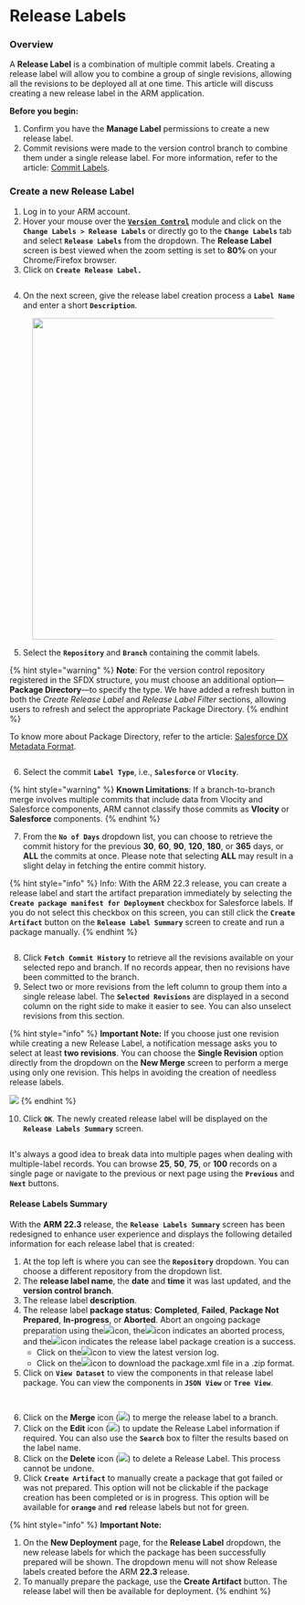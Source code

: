 # Release Labels

### Overview <a href="#overview" id="overview"></a>

A **Release Label** is a combination of multiple commit labels. Creating a release label will allow you to combine a group of single revisions, allowing all the revisions to be deployed all at one time. This article will discuss creating a new release label in the ARM application.

**Before you begin:**

1. Confirm you have the **Manage Label** permissions to create a new release label.&#x20;
2. Commit revisions were made to the version control branch to combine them under a single release label. For more information, refer to the article: [Commit Labels](commit-labels.md).

### Create a new Release Label <a href="#create-a-new-release-label" id="create-a-new-release-label"></a>

1. Log in to your ARM account.
2. Hover your mouse over the [**`Version Control`**](https://www.autorabit.com/blog/do-i-really-need-salesforce-version-control/) module and click on the **`Change Labels > Release Labels`** or directly go to the **`Change Labels`** tab and select **`Release Labels`** from the dropdown. The **Release Label** screen is best viewed when the zoom setting is set to **80%** on your Chrome/Firefox browser.
3. Click on **`Create Release Label.`**

<figure><img src="../../../../../.gitbook/assets/image (11) (1) (1) (1) (1) (1) (1) (1) (1) (1).png" alt=""><figcaption></figcaption></figure>

4. On the next screen, give the release label creation process a **`Label Name`** and enter a short **`Description`**.

<figure><img src="../../../../../.gitbook/assets/image (12) (1) (1) (1) (1) (1) (1) (1) (1) (1).png" alt="" width="563"><figcaption></figcaption></figure>

5. Select the **`Repository`** and **`Branch`** containing the commit labels.

{% hint style="warning" %}
**Note**: For the version control repository registered in the SFDX structure, you must choose an additional option—**Package Directory**—to specify the type. We have added a refresh button in both the _Create Release Label_ and _Release Label Filter_ sections, allowing users to refresh and select the appropriate Package Directory.&#x20;
{% endhint %}

To know more about Package Directory, refer to the article: [Salesforce DX Metadata Format](../../../salesforce-dx-metadata-format.md).

<figure><img src="../../../../../.gitbook/assets/image (1544).png" alt=""><figcaption></figcaption></figure>

6. Select the commit **`Label Type`**, i.e., **`Salesforce`** or **`Vlocity`**.&#x20;

{% hint style="warning" %}
**Known Limitations**: If a branch-to-branch merge involves multiple commits that include data from Vlocity and Salesforce components, ARM cannot classify those commits as **Vlocity** or **Salesforce** components.
{% endhint %}

7. From the **`No of Days`** dropdown list, you can choose to retrieve the commit history for the previous **30**, **60**, **90**, **120**, **180**, or **365** days, or **ALL** the commits at once. Please note that selecting **ALL** may result in a slight delay in fetching the entire commit history.

{% hint style="info" %}
Info: With the ARM 22.3 release, you can create a release label and start the artifact preparation immediately by selecting the **`Create package manifest for Deployment`** checkbox for Salesforce labels. If you do not select this checkbox on this screen, you can still click the **`Create Artifact`** button on the **`Release Label Summary`** screen to create and run a package manually.
{% endhint %}

<figure><img src="../../../../../.gitbook/assets/image (13) (1) (1) (1) (1) (1) (1) (1) (1) (1).png" alt=""><figcaption></figcaption></figure>

8. Click **`Fetch Commit History`** to retrieve all the revisions available on your selected repo and branch. If no records appear, then no revisions have been committed to the branch.
9. Select two or more revisions from the left column to group them into a single release label. The **`Selected Revisions`** are displayed in a second column on the right side to make it easier to see. You can also unselect revisions from this section.

{% hint style="info" %}
**Important Note:** If you choose just one revision while creating a new Release Label, a notification message asks you to select at least **two revisions**. You can choose the **Single Revision** option directly from the dropdown on the **New Merge** screen to perform a merge using only one revision. This helps in avoiding the creation of needless release labels.

![](<../../../../../.gitbook/assets/image (14) (1) (1) (1) (1) (1) (1) (1) (1).png>)
{% endhint %}

10. Click **`OK`**. The newly created release label will be displayed on the **`Release Labels Summary`** screen.

<figure><img src="../../../../../.gitbook/assets/image (15) (1) (1) (1) (1) (1) (1) (1) (1).png" alt=""><figcaption></figcaption></figure>

It's always a good idea to break data into multiple pages when dealing with multiple-label records. You can browse **25**, **50**, **75**, or **100** records on a single page or navigate to the previous or next page using the **`Previous`** and **`Next`** buttons.

#### Release Labels Summary

With the **ARM 22.3** release, the **`Release Labels Summary`** screen has been redesigned to enhance user experience and displays the following detailed information for each release label that is created:

1. At the top left is where you can see the **`Repository`** dropdown. You can choose a different repository from the dropdown list.
2. The **release label name**, the **date** and **time** it was last updated, and the **version control branch**.
3. The release label **description**.
4. The release label **package status**: **Completed**, **Failed**, **Package Not Prepared**, **In-progress**, or **Aborted**. Abort an ongoing package preparation using the![](<../../../../../.gitbook/assets/image (16) (1) (1) (1) (1) (1) (1) (1) (1).png>)icon, the![](<../../../../../.gitbook/assets/image (17) (1) (1) (1) (1) (1) (1) (1) (1).png>)icon indicates an aborted process, and the![](<../../../../../.gitbook/assets/image (18) (1) (1) (1) (1) (1) (1) (1) (1).png>)icon indicates the release label package creation is a success.
   * Click on the![](<../../../../../.gitbook/assets/image (19) (1) (1) (1) (1) (1) (1) (1) (1).png>)icon to view the latest version log.
   * Click on the![](<../../../../../.gitbook/assets/image (20) (1) (1) (1) (1) (1) (1) (1) (1).png>)icon to download the package.xml file in a .zip format.
5. Click on **`View Dataset`** to view the components in that release label package. You can view the components in **`JSON View`** or **`Tree View`**.

<figure><img src="../../../../../.gitbook/assets/image (21) (1) (1) (1) (1) (1) (1) (1) (1).png" alt=""><figcaption></figcaption></figure>

<figure><img src="../../../../../.gitbook/assets/image (22) (1) (1) (1) (1) (1) (1) (1) (1).png" alt=""><figcaption></figcaption></figure>

6. Click on the **Merge** icon (![](https://cdn.document360.io/8711f4e7-c040-4616-aac9-d947f87e4619/Images/Documentation/image-1669113759125.png)) to merge the release label to a branch.
7. Click on the **Edit** icon (![](https://cdn.document360.io/8711f4e7-c040-4616-aac9-d947f87e4619/Images/Documentation/image-1669114041351.png)) to update the Release Label information if required. You can also use the **`Search`** box to filter the results based on the label name.
8. Click on the **Delete** icon (![](https://cdn.document360.io/8711f4e7-c040-4616-aac9-d947f87e4619/Images/Documentation/image-1669114143063.png)) to delete a Release Label. This process cannot be undone.
9. Click **`Create Artifact`** to manually create a package that got failed or was not prepared. This option will not be clickable if the package creation has been completed or is in progress. This option will be available for **`orange`** and **`red`** release labels but not for green.

{% hint style="info" %}
**Important Note:**

1. On the **New Deployment** page, for the **Release Label** dropdown, the new release labels for which the package has been successfully prepared will be shown. The dropdown menu will not show Release labels created before the ARM **22.3** release.&#x20;
2. To manually prepare the package, use the **Create Artifact** button. The release label will then be available for deployment.
{% endhint %}
